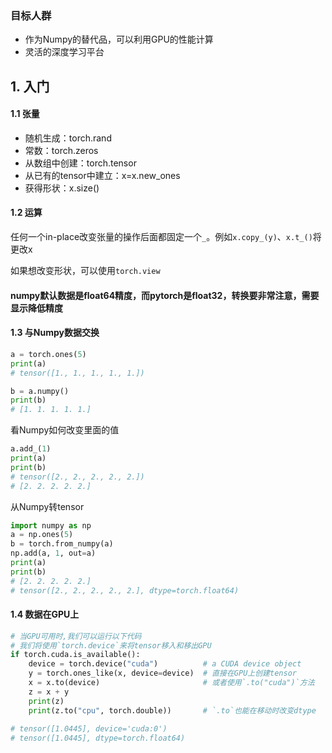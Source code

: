 ### 目标人群

- 作为Numpy的替代品，可以利用GPU的性能计算
- 灵活的深度学习平台



## 1. 入门

#### 1.1 张量

- 随机生成：torch.rand
- 常数：torch.zeros
- 从数组中创建：torch.tensor
- 从已有的tensor中建立：x=x.new_ones
- 获得形状：x.size()

#### 1.2 运算

任何一个in-place改变张量的操作后面都固定一个`_`。例如`x.copy_(y)`、`x.t_()`将更改x

如果想改变形状，可以使用`torch.view`



#### numpy默认数据是float64精度，而pytorch是float32，转换要非常注意，需要显示降低精度

#### 1.3 与Numpy数据交换

```python
a = torch.ones(5)
print(a)
# tensor([1., 1., 1., 1., 1.])

b = a.numpy()
print(b)
# [1. 1. 1. 1. 1.]
```

看Numpy如何改变里面的值

```python
a.add_(1)
print(a)
print(b)
# tensor([2., 2., 2., 2., 2.])
# [2. 2. 2. 2. 2.]
```



从Numpy转tensor

```python
import numpy as np
a = np.ones(5)
b = torch.from_numpy(a)
np.add(a, 1, out=a)
print(a)
print(b)
# [2. 2. 2. 2. 2.]
# tensor([2., 2., 2., 2., 2.], dtype=torch.float64)
```



#### 1.4 数据在GPU上

```python
# 当GPU可用时,我们可以运行以下代码
# 我们将使用`torch.device`来将tensor移入和移出GPU
if torch.cuda.is_available():
    device = torch.device("cuda")          # a CUDA device object
    y = torch.ones_like(x, device=device)  # 直接在GPU上创建tensor
    x = x.to(device)                       # 或者使用`.to("cuda")`方法
    z = x + y
    print(z)
    print(z.to("cpu", torch.double))       # `.to`也能在移动时改变dtype
    
# tensor([1.0445], device='cuda:0')
# tensor([1.0445], dtype=torch.float64)
```

